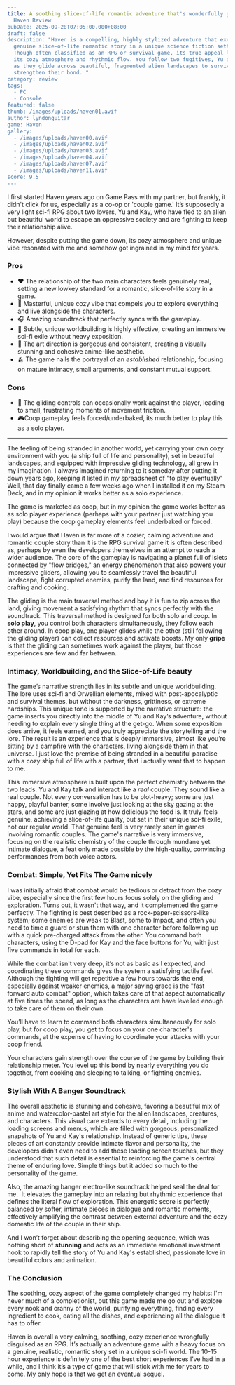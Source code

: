 ```yaml
---
title: A soothing slice-of-life romantic adventure that's wonderfully genuine |
  Haven Review
pubDate: 2025-09-28T07:05:00.000+08:00
draft: false
description: "Haven is a compelling, highly stylized adventure that excels as a
  genuine slice-of-life romantic story in a unique science fiction setting.
  Though often classified as an RPG or survival game, its true appeal lies in
  its cozy atmosphere and rhythmic flow. You follow two fugitives, Yu and Kay,
  as they glide across beautiful, fragmented alien landscapes to survive and
  strengthen their bond. "
category: review
tags:
  - PC
  - Console
featured: false
thumb: /images/uploads/haven01.avif
author: lyndonguitar
game: Haven
gallery:
  - /images/uploads/haven00.avif
  - /images/uploads/haven02.avif
  - /images/uploads/haven03.avif
  - /images/uploads/haven04.avif
  - /images/uploads/haven07.avif
  - /images/uploads/haven11.avif
score: 9.5
---
```

I first started Haven years ago on Game Pass with my partner, but frankly, it didn't click for us, especially as a co-op or 'couple game.' It’s supposedly a very light sci-fi RPG about two lovers, Yu and Kay, who have fled to an alien but beautiful world to escape an oppressive society and are fighting to keep their relationship alive. 

However, despite putting the game down, its cozy atmosphere and unique vibe resonated with me and somehow got ingrained in my mind for years.  

### Pros

* ❤️ The relationship of the two main characters feels genuinely real, setting a new lowkey standard for a romantic, slice-of-life story in a game.
* 🏡 Masterful, unique cozy vibe that compels you to explore everything and live alongside the characters.
* 🎧 Amazing soundtrack that perfectly syncs with the gameplay.
* 📖 Subtle, unique worldbuilding is highly effective, creating an immersive sci-fi exile without heavy exposition.
* 🎨 The art direction is gorgeous and consistent, creating a visually stunning and cohesive anime-like aesthetic.
* 🫂 The game nails the portrayal of an *established* relationship, focusing on mature intimacy, small arguments, and constant mutual support.

### Cons

* 🧱 The gliding controls can occasionally work against the player, leading to small, frustrating moments of movement friction.
* 🎮Coop gameplay feels forced/underbaked, its much better to play this as a solo player.

- - -

The feeling of being stranded in another world, yet carrying your own cozy environment with you (a ship full of life and personality), set in beautiful landscapes, and equipped with impressive gliding technology, all grew in my imagination. I always imagined returning to it someday after putting it down years ago, keeping it listed in my spreadsheet of "to play eventually" Well, that day finally came a few weeks ago when I installed it on my Steam Deck, and in my opinion it works better as a solo experience. 

The game is marketed as coop, but in my opinion the game works better as as solo player experience (perhaps with your partner just watching you play) because the coop gameplay elements feel underbaked or forced.

I would argue that Haven is far more of a cozier, calming adventure and romantic couple story than it is the RPG survival game it is often described as, perhaps by even the developers themselves in an attempt to reach a wider audience. The core of the gameplay is navigating a planet full of islets connected by "flow bridges," an energy phenomenon that also powers your impressive gliders, allowing you to seamlessly travel the beautiful landscape, fight corrupted enemies, purify the land, and find resources for crafting and cooking. 

The gliding is the main traversal method and boy it is fun to zip across the land, giving movement a satisfying rhythm that syncs perfectly with the soundtrack. This traversal method is designed for both solo and coop. In **solo play**, you control both characters simultaneously, they follow each other around. In coop play, one player glides while the other (still following the gliding player) can collect resources and activate boosts. My only **gripe** is that the gliding can sometimes work against the player, but those experiences are few and far between.

### Intimacy, Worldbuilding, and the Slice-of-Life beauty

The game’s narrative strength lies in its subtle and unique worldbuilding. The lore uses sci-fi and Orwellian elements, mixed with post-apocalyptic and survival themes, but without the darkness, grittiness, or extreme hardships. This unique tone is supported by the narrative structure: the game inserts you directly into the middle of Yu and Kay’s adventure, without needing to explain every single thing at the get-go. When some exposition does arrive, it feels earned, and you truly appreciate the storytelling and the lore. The result is an experience that is deeply immersive, almost like you’re sitting by a campfire with the characters, living alongside them in that universe. I just love the premise of being stranded in a beautiful paradise with a cozy ship full of life with a partner, that i actually want that to happen to me.

This immersive atmosphere is built upon the perfect chemistry between the two leads. Yu and Kay talk and interact like a *real* couple. They sound like a real couple. Not every conversation has to be plot-heavy; some are just happy, playful banter, some involve just looking at the sky gazing at the stars, and some are just glazing at how delicious the food is. It truly feels genuine, achieving a slice-of-life quality, but set in their unique sci-fi exile, not our regular world. That genuine feel is very rarely seen in games involving romantic couples. The game's narrative is very immersive, focusing on the realistic chemistry of the couple through mundane yet intimate dialogue, a feat only made possible by the high-quality, convincing performances from both voice actors.

### Combat: Simple, Yet Fits The Game nicely

I was initially afraid that combat would be tedious or detract from the cozy vibe, especially since the first few hours focus solely on the gliding and exploration. Turns out, it wasn't that way, and it complemented the game perfectly. The fighting is best described as a rock-paper-scissors-like system; some enemies are weak to Blast, some to Impact, and often you need to time a guard or stun them with one character before following up with a quick pre-charged attack from the other. You command both characters, using the D-pad for Kay and the face buttons for Yu, with just five commands in total for each. 

While the combat isn't very deep, it’s not as basic as I expected, and coordinating these commands gives the system a satisfying tactile feel. Although the fighting will get repetitive a few hours towards the end, especially against weaker enemies, a major saving grace is the "fast forward auto combat" option, which takes care of that aspect automatically at five times the speed, as long as the characters are have levelled enough to take care of them on their own. 

You’ll have to learn to command both characters simultaneously for solo play, but for coop play, you get to focus on your one character's commands, at the expense of having to coordinate your attacks with your coop friend.

Your characters gain strength over the course of the game by building their relationship meter. You level up this bond by nearly everything you do together, from cooking and sleeping to talking, or fighting enemies.

### Stylish With A Banger Soundtrack

The overall aesthetic is stunning and cohesive, favoring a beautiful mix of anime and watercolor-pastel art style for the alien landscapes, creatures, and characters. This visual care extends to every detail, including the loading screens and menus, which are filled with gorgeous, personalized snapshots of Yu and Kay's relationship. Instead of generic tips, these pieces of art constantly provide intimate flavor and personality, the developers didn't even need to add these loading screen touches, but they understood that such detail is essential to reinforcing the game's central theme of enduring love. Simple things but it added so much to the personality of the game.

Also, the amazing banger electro-like soundtrack helped seal the deal for me.  It elevates the gameplay into an relaxing but rhythmic experience that defines the literal flow of exploration. This energetic score is perfectly balanced by softer, intimate pieces in dialogue and romantic moments, effectively amplifying the contrast between external adventure and the cozy domestic life of the couple in their ship.

And I won’t forget about describing the opening sequence, which was nothing short of **stunning** and acts as an immediate emotional investment hook to rapidly tell the story of Yu and Kay's established, passionate love in beautiful colors and animation.

### The Conclusion

The soothing, cozy aspect of the game completely changed my habits: I'm never much of a completionist, but this game made me go out and explore every nook and cranny of the world, purifying everything, finding every ingredient to cook, eating all the dishes, and experiencing all the dialogue it has to offer.

Haven is overall a very calming, soothing, cozy experience wrongfully disguised as an RPG. It’s actually an adventure game with a heavy focus on a genuine, realistic, romantic story set in a unique sci-fi world. The 10-15 hour experience is definitely one of the best short experiences I’ve had in a while, and I think it’s a type of game that will stick with me for years to come. My only hope is that we get an eventual sequel.
